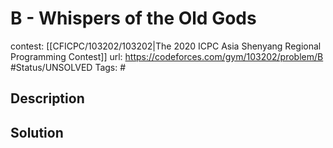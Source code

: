 # B - Whispers of the Old Gods

contest: [[CFICPC/103202/103202|The 2020 ICPC Asia Shenyang Regional Programming Contest]]
url: https://codeforces.com/gym/103202/problem/B
#Status/UNSOLVED
Tags: #

## Description

## Solution

